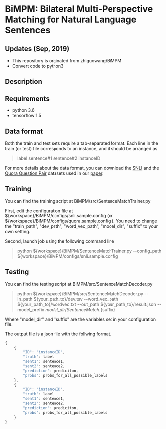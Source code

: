 # BiMPM: Bilateral Multi-Perspective Matching for Natural Language Sentences

## Updates (Sep, 2019)
* This repository is orginated from zhiguowang/BiMPM
* Convert code to python3

## Description

## Requirements
* python 3.6
* tensorflow 1.5

## Data format
Both the train and test sets require a tab-separated format.
Each line in the train (or test) file corresponds to an instance, and it should be arranged as
> label	sentence#1	sentence#2 instanceID	

For more details about the data format, you can download the [SNLI](https://drive.google.com/file/d/1CxjKsaM6YgZPRKmJhNn7WcIC3gISehcS/view?usp=sharing) and the [Quora Question Pair](https://drive.google.com/file/d/0B0PlTAo--BnaQWlsZl9FZ3l1c28/view?usp=sharing) datasets used in our [paper](https://arxiv.org/pdf/1702.03814.pdf).


## Training
You can find the training script at BiMPM/src/SentenceMatchTrainer.py

First, edit the configuration file at ${workspace}/BiMPM/configs/snli.sample.config (or ${workspace}/BiMPM/configs/quora.sample.config ).
You need to change the "train\_path", "dev\_path", "word\_vec\_path", "model\_dir", "suffix" to your own setting.

Second, launch job using the following command line
> python  ${workspace}/BiMPM/SentenceMatchTrainer.py --config\_path ${workspace}/BiMPM/configs/snli.sample.config


## Testing
You can find the testing script at BiMPM/src/SentenceMatchDecoder.py
> python  ${workspace}/BiMPM/src/SentenceMatchDecoder.py --in\_path ${your\_path\_to}/dev.tsv --word\_vec\_path ${your\_path\_to}/wordvec.txt --out\_path ${your\_path\_to}/result.json --model\_prefix ${model\_dir}/SentenceMatch.${suffix}

Where "model\_dir" and "suffix" are the variables set in your configuration file.

The output file is a json file with the follwing format.

```javascript
{
    { 
        "ID": "instanceID",
        "truth": label,
        "sent1": sentence1,
        "sent2": sentence2,
        "prediction": prediciton,
        "probs": probs_for_all_possible_labels
    },
    { 
        "ID": "instanceID",
        "truth": label,
        "sent1": sentence1,
        "sent2": sentence2,
        "prediction": prediciton,
        "probs": probs_for_all_possible_labels
    }
}
```
